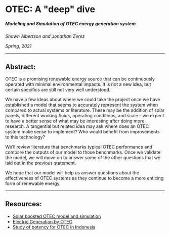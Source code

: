 # OTEC: A "deep" dive
##### Modeling and Simulation of OTEC energy generation system

*Shawn Albertson and Jonathan Zerez*

*Spring, 2021*

___
## Abstract:
OTEC is a promising renewable energy source that can be continuously operated with minimal environmental impacts. It is not a new idea, but certain specifics are still not very well understood.

We have a few ideas about where we could take the project once we have established a model that seems to accurately represent the system when compared to actual systems or literature. These may be the addition of solar panels, different working fluids, operating conditions, and scale - we expect to have a better sense of what may be interesting after doing more research. A tangential but related idea may ask where does an OTEC system make sense to implement? Who would benefit from improvements to this technology?

We’ll review literature that benchmarks typical OTEC performance and compare the outputs of our model to those benchmarks. Once we validate the model, we will move on to answer some of the other questions that we laid out in the previous statement.

We hope that our model will help us answer questions about the effectiveness of OTEC systems as they continue to become a more enticing form of renewable energy.

___
## Resources:
* [Solar boosted OTEC model and simulation](https://www.sciencedirect.com/science/article/abs/pii/S0960148109000044)
* [Electric Generation by OTEC](https://www.sciencedirect.com/science/article/pii/S1876610211019497)
* [Study of potency for OTEC in Indonesia](https://iopscience.iop.org/article/10.1088/1755-1315/55/1/012032/meta)
